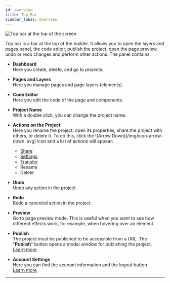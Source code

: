 ```yaml
---
id: overview
title: Top Bar
sidebar_label: Overview
---
```


![Top bar at the top of the screen](/scr/topbar-general.png)

Top bar is a bar at the top of the builder. It allows you to open the layers and pages panel, the code editor, publish the project, open the page preview, undo or redo changes and perform other actions. The panel contains:

-   **Dashboard**<br /> Here you create, delete, and go to projects.

-   **Pages and Layers**<br /> Here you manage pages and page layers (elements).

-   **Code Editor**<br /> Here you edit the code of the page and components.

-   **Project Name**<br /> With a double click, you can change the project name.

-   **Actions on the Project**<br /> Here you rename the project, open its properties, share the project with others, or delete it. To do this, click the ![Arrow Down](/img/icon-arrow-down. svg) icon and a list of actions will appear:

    -   [Share](/interface/top-bar/share)
    -   [Settings](/interface/right-panels/project-settings/overview)
    -   [Transfer](/interface/right-panels/project-settings/transfer)
    -   Rename
    -   Delete

-   **Undo**<br /> Undo any action in the project.

-   **Redo**<br /> Redo a canceled action in the project.

-   **Preview**<br /> Go to page preview mode. This is useful when you want to see how different effects work, for example, when hovering over an element.

-   **Publish**<br /> The project must be published to be accessible from a URL. The "**Publish**" button opens a modal window for publishing the project.<br /> [Learn more](/interface/top-bar/publication/overview)

-   **Account Settings**<br /> Here you can find the account information and the logout button.<br /> [Learn more](/interface/top-bar/account)

---

